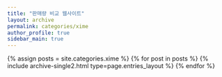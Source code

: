 ```yaml
---
title: "판매량 비교 웹사이트"
layout: archive
permalink: categories/xime
author_profile: true
sidebar_main: true
---
```



{% assign posts = site.categories.xime %}
{% for post in posts %} {% include archive-single2.html type=page.entries_layout %} {% endfor %}